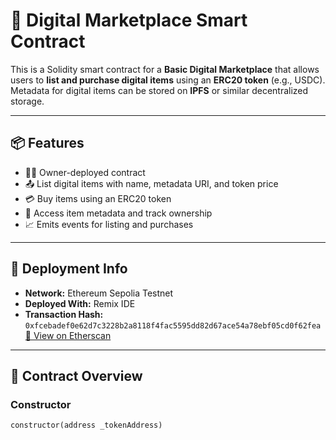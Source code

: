 # 🛒 Digital Marketplace Smart Contract

This is a Solidity smart contract for a **Basic Digital Marketplace** that allows users to **list and purchase digital items** using an **ERC20 token** (e.g., USDC). Metadata for digital items can be stored on **IPFS** or similar decentralized storage.

---

## 📦 Features

- 👨‍💼 Owner-deployed contract
- 📤 List digital items with name, metadata URI, and token price
- 💳 Buy items using an ERC20 token
- 🔎 Access item metadata and track ownership
- 📈 Emits events for listing and purchases

---

## 🚀 Deployment Info

- **Network:** Ethereum Sepolia Testnet  
- **Deployed With:** Remix IDE  
- **Transaction Hash:**  
  `0xfcebadef0e62d7c3228b2a8118f4fac5595dd82d67ace54a78ebf05cd0f62fea`  
  [🔗 View on Etherscan](https://sepolia.etherscan.io/tx/0xfcebadef0e62d7c3228b2a8118f4fac5595dd82d67ace54a78ebf05cd0f62fea)

---

## 🧠 Contract Overview

### Constructor

```solidity
constructor(address _tokenAddress)
